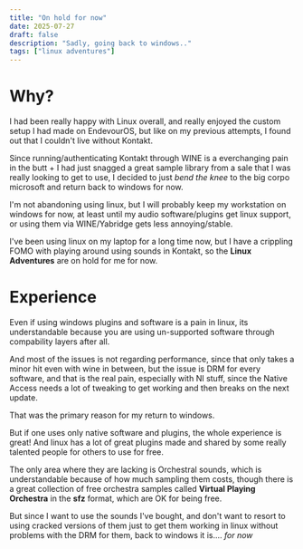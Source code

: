 ```yaml
---
title: "On hold for now"
date: 2025-07-27
draft: false
description: "Sadly, going back to windows.."
tags: ["linux adventures"]
---
```

# Why?

I had been really happy with Linux overall, and really enjoyed the custom setup I had made on EndevourOS, but like on my previous attempts, I found out that I couldn't live without Kontakt.

Since running/authenticating Kontakt through WINE is a everchanging pain in the butt + I had just snagged a great sample library from a sale that I was really looking to get to use, I decided to just *bend the knee* to the big corpo microsoft and return back to windows for now.

I'm not abandoning using linux, but I will probably keep my workstation on windows for now, at least until my audio software/plugins get linux support, or using them via WINE/Yabridge gets less annoying/stable.

I've been using linux on my laptop for a long time now, but I have a crippling FOMO with playing around using sounds in Kontakt, so the **Linux Adventures** are on hold for me for now.

# Experience

Even if using windows plugins and software is a pain in linux, its understandable because you are using un-supported software through compability layers after all.

And most of the issues is not regarding performance, since that only takes a minor hit even with wine in between, but the issue is DRM for every software, and that is the real pain, especially with NI stuff, since the Native Access needs a lot of tweaking to get working and then breaks on the next update.

That was the primary reason for my return to windows.

But if one uses only native software and plugins, the whole experience is great! And linux has a lot of great plugins made and shared by some really talented people for others to use for free.

The only area where they are lacking is Orchestral sounds, which is understandable because of how much sampling them costs, though there is a great collection of free orchestra samples called **Virtual Playing Orchestra** in the **sfz** format, which are OK for being free.

But since I want to use the sounds I've bought, and don't want to resort to using cracked versions of them just to get them working in linux without problems with the DRM for them, back to windows it is.... *for now*
